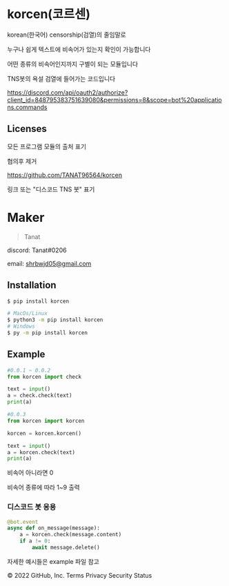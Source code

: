 # korcen(코르센)
korean(한국어) censorship(검열)의 줄임말로 

누구나 쉽게 텍스트에 비속어가 있는지 확인이 가능합니다

어떤 종류의 비속어인지까지 구별이 되는 모듈입니다



TNS봇의 욕설 검열에 들어가는 코드입니다

https://discord.com/api/oauth2/authorize?client_id=848795383751639080&permissions=8&scope=bot%20applications.commands
## Licenses

모든 프로그램 모듈의 출처 표기

협의후 제거

https://github.com/TANAT96564/korcen

링크 또는 "디스코드 TNS 봇" 표기 

# Maker

>Tanat

discord:  Tanat#0206

email:    shrbwjd05@gmail.com

## Installation

```sh
$ pip install korcen

# MacOs/Linux
$ python3 -m pip install korcen
# Windows
$ py -m pip install korcen
```

## Example

```py
#0.0.1 ~ 0.0.2
from korcen import check

text = input()
a = check.check(text)
print(a)

#0.0.3
from korcen import korcen

korcen = korcen.korcen()

text = input()
a = korcen.check(text)
print(a)
```

비속어 아니라면 0

비속어 종류에 따라 1~9 출력

### 디스코드 봇 응용
```py
@bot.event
async def on_message(message):
    a = korcen.check(message.content)
    if a != 0:
        await message.delete()
```

자세한 예시들은 example 파일 참고



© 2022 GitHub, Inc.
Terms
Privacy
Security
Status
